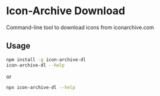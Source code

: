 # Icon-Archive Download

Command-line tool to download icons from iconarchive.com

## Usage

```bash
npm install -g icon-archive-dl
icon-archive-dl --help
```
or
```bash
npx icon-archive-dl --help
```